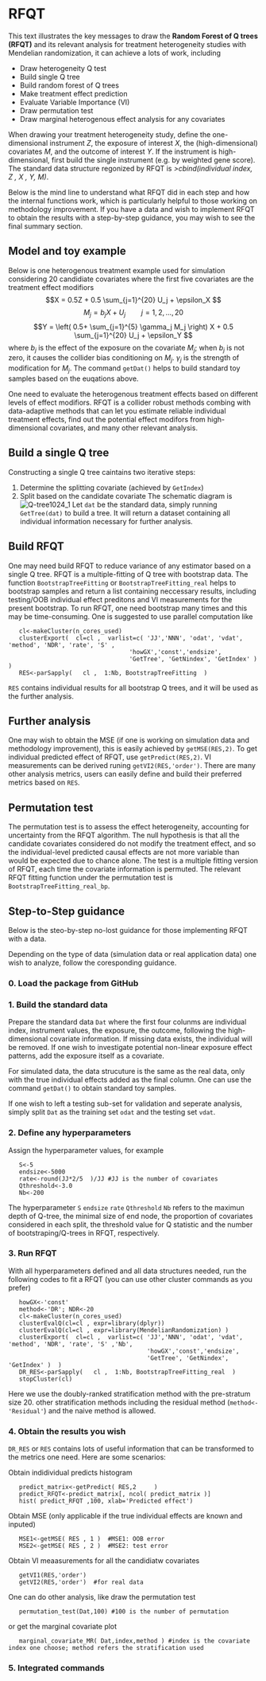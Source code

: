 # RFQT
This text illustrates the key messages to draw the **Random Forest of Q trees (RFQT)** and its relevant analysis for treatment heterogeneity studies with Mendelian randomization, it can achieve a lots of work, including
- Draw heterogeneity Q test 
- Build single Q tree  
- Build random forest of Q trees 
- Make treatment effect prediction
- Evaluate Variable Importance (VI) 
- Draw permutation test
- Draw marginal heterogenous effect analysis for any covariates  


When drawing your treatment heterogeneity study, define the one-dimensional instrument *Z*, the exposure of interest *X*, the (high-dimensional) covariates *M*, and the outcome of interest *Y*. If the instrument is high-dimensional, first build the single instrument (e.g. by weighted gene score). The standard data structure regonized by RFQT is *>cbind(individual index, Z , X , Y, M)*.

Below is the mind line to understand what RFQT did in each step and how the internal functions work, which is particularly helpful to those working on methodology improvement. If you have a data and wish to implement RFQT to obtain the results with a step-by-step guidance, you may wish to see the final summary section.

## Model and toy example
Below is one heterogenous treatment example used for simulation considering 20 candidiate covariates where the first five covariates are the treatment effect modifiors  
$$X = 0.5Z + 0.5 \sum_{j=1}^{20} U_j  + \epsilon_X $$ 
$$M_j  =  b_j X + U_j \qquad j=1,2,\ldots,20 $$
$$Y = \left(   0.5+ \sum_{j=1}^{5} \gamma_j M_j  \right) X +  0.5 \sum_{j=1}^{20} U_j  + \epsilon_Y  $$
where $b_j$ is the effect of the exposure on the covariate $M_j$; when $b_j$ is not zero, it causes the collider bias conditioning on $M_j$. $\gamma_j$ is the strength of modification for $M_j$. The command `getDat()` helps to build standard toy samples based on the euqations above.  

One need to evaluate the heterogenous treatment effects based on different levels of effect modifiors. RFQT is a collider robust methods combing with data-adaptive methods that can let you estimate reliable individual treatment effects, find out the potential effect modifors from high-dimensional covariates, and many other relevant analysis.
## Build a single Q tree
Constructing a single Q tree caintains two iterative steps: 
1. Determine the splitting covariate (achieved by `GetIndex`)
2. Split based on the candidate covariate
The schematic diagram is
![Q-tree1024_1](https://user-images.githubusercontent.com/127906571/225363783-32754381-27a3-45aa-9591-c2ea56bfd89b.jpg)
Let `dat` be the standard data, simply  running `GetTree(dat)` to build a tree. It will return a dataset containing all individual information necessary for further analysis.
## Build RFQT
One may need build RFQT to reduce variance of any estimator based on a single Q tree. RFQT is a multiple-fitting of Q tree with bootstrap data. The function `BootstrapTreeFitting` or `BootstrapTreeFitting_real` helps to bootstrap samples and return a list containing neccessary results, including testing/OOB individual effect preditons and VI measurements for the present bootstrap. To run RFQT, one need bootstrap many times and this may be time-consuming. One is suggested to use parallel computation like



       cl<-makeCluster(n_cores_used)
       clusterExport(  cl=cl ,  varlist=c( 'JJ','NNN', 'odat', 'vdat',  'method', 'NDR', 'rate', 'S' ,
                                      'howGX','const','endsize',
                                      'GetTree', 'GetNindex', 'GetIndex' )  ) 
       RES<-parSapply(   cl ,  1:Nb, BootstrapTreeFitting  )

`RES` contains individual results for all bootstrap Q trees, and it will be used as the further analysis.

## Further analysis
One may wish to obtain the MSE (if one is working on simulation data and methodology improvement), this is easily achieved by `getMSE(RES,2)`. To get individual predicted effect of RFQT, use `getPredict(RES,2)`. VI measurements can be derived runing `getVI2(RES,'order')`. There are many other analysis metrics, users can easily define and build their preferred metrics based on `RES`.   

## Permutation test
The permutation test is to assess the effect heterogeneity, accounting for uncertainty from the RFQT algorithm. The null hypothesis is that all the candidate covariates considered do not modify the treatment effect, and so the individual-level predicted causal effects are not more variable than would be expected due to chance alone. The test is a multiple fitting version of RFQT, each time the covariate information is permuted. The relevant RFQT fitting function under the permutation test is `BootstrapTreeFitting_real_bp`.


## Step-to-Step guidance
Below is the steo-by-step no-lost guidance for those implementing RFQT with a data.

Depending on the type of data (simulation data or real application data) one wish to analyze, follow the coresponding guidance.

### 0. Load the package from GitHub

### 1. Build the standard data
Prepare the standard data `Dat` where the first four colunms are individual index, instrument values, the exposure, the outcome, following the high-dimensional covariate information. If missing data exists, the individual will be removed. If one wish to investigate potential non-linear exposure effect patterns, add the exposure itself as a covariate. 

For simulated data, the data strucuture is the same as the real data, only with the true individual effects added as the final column. One can use the command `getDat()` to obtain standard toy samples.

If one wish to left a testing sub-set for validation and seperate analysis, simply split `Dat` as the training set `odat` and the testing set `vdat`.

### 2. Define any hyperparameters
Assign the hyperparameter values, for example

       S<-5  
       endsize<-5000 
       rate<-round(JJ*2/5  )/JJ #JJ is the number of covariates   
       Qthreshold<-3.0
       Nb<-200 
The hyperparameter `S` `endsize` `rate` `Qthreshold` `Nb` refers to the maximun depth of Q-tree, the minimal size of end node, the proportion of covariates considered in each split, the threshold value for Q statistic and the number of bootstraping/Q-trees in RFQT, respectively.

### 3. Run RFQT
With all hyperparameters defined and all data structures needed, run the following codes to fit a RFQT (you can use other cluster commands as you prefer)

       howGX<-'const' 
       method<-'DR'; NDR<-20
       cl<-makeCluster(n_cores_used)
       clusterEvalQ(cl=cl , expr=library(dplyr))  
       clusterEvalQ(cl=cl , expr=library(MendelianRandomization) )
       clusterExport(  cl=cl ,  varlist=c( 'JJ','NNN', 'odat', 'vdat',  'method', 'NDR', 'rate', 'S' ,'Nb',
                                           'howGX','const','endsize',
                                           'GetTree', 'GetNindex', 'GetIndex' )  ) 
       DR_RES<-parSapply(   cl ,  1:Nb, BootstrapTreeFitting_real  ) 
       stopCluster(cl)
Here we use the doubly-ranked stratification method with the pre-stratum size 20. other stratification methods including the residual method (`method<-'Residual'`) and the naive method is allowed. 

### 4. Obtain the results you wish
`DR_RES` or `RES` contains lots of useful information that can be transformed to the metrics one need. Here are some scenarios:

Obtain indidividual predicts histogram

       predict_matrix<-getPredict( RES,2     )
       predict_RFQT<-predict_matrix[, ncol( predict_matrix )]
       hist( predict_RFQT ,100, xlab='Predicted effect')
       
Obtain MSE (only applicable if the true individual effects are known and inputed)

       MSE1<-getMSE( RES , 1 )  #MSE1: OOB error
       MSE2<-getMSE( RES , 2 )  #MSE2: test error
       
Obtain VI meaasurements for all the candidiatw covariates 

       getVI1(RES,'order')  
       getVI2(RES,'order')  #for real data

One can do other analysis, like draw the permutation test

       permutation_test(Dat,100) #100 is the number of permutation
       
or get the marginal covariate plot 

       marginal_covariate_MR( Dat,index,method ) #index is the covariate index one choose; method refers the stratification used

### 5. Integrated commands
